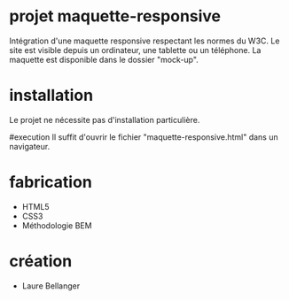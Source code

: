 # projet maquette-responsive

Intégration d'une maquette responsive respectant les normes du W3C. Le site est visible depuis un ordinateur, une tablette ou un téléphone. La maquette est disponible dans le dossier "mock-up".

# installation
Le projet ne nécessite pas d'installation particulière.

#execution
Il suffit d'ouvrir le fichier "maquette-responsive.html" dans un navigateur.

# fabrication
- HTML5
- CSS3
- Méthodologie BEM

# création
- Laure Bellanger
